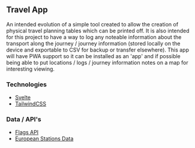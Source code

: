 ## Travel App

An intended evolution of a simple tool created to allow the creation of physical travel planning tables which can be printed off. It is also intended for this project to have a way to log any noteable information about the transport along the journey / journey information (stored locally on the device and exportable to CSV for backup or transfer elsewhere). This app will have PWA support so it can be installed as an 'app' and if possible being able to put locations / logs / journey information notes on a map for interesting viewing.

### Technologies
- [Svelte](https://svelte.dev/)
- [TailwindCSS](https://tailwindcss.com/)

### Data / API's
- [Flags API](https://flagsapi.com/)
- [European Stations Data](https://github.com/juliuste/trainline-stations)



